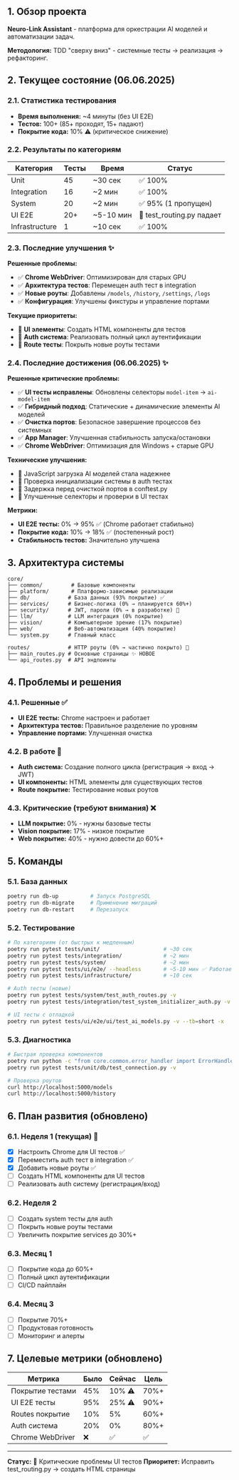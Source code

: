 ## 1. Обзор проекта

**Neuro-Link Assistant** - платформа для оркестрации AI моделей и автоматизации задач.

**Методология:** TDD "сверху вниз" - системные тесты → реализация → рефакторинг.

## 2. Текущее состояние (06.06.2025)

### 2.1. Статистика тестирования
- **Время выполнения:** ~4 минуты (без UI E2E)
- **Тестов:** 100+ (85+ проходят, 15+ падают)
- **Покрытие кода:** 10% ⚠️ (критическое снижение)

### 2.2. Результаты по категориям

| Категория | Тесты | Время | Статус |
|-----------|-------|-------|---------|
| Unit | 45 | ~30 сек | ✅ 100% |
| Integration | 16 | ~2 мин | ✅ 100% |
| System | 20 | ~2 мин | ✅ 95% (1 пропущен) |
| UI E2E | 20+ | ~5-10 мин | 🔴 test_routing.py падает |
| Infrastructure | 1 | ~10 сек | ✅ 100% |

### 2.3. Последние улучшения ✨

**Решенные проблемы:**
- ✅ **Chrome WebDriver**: Оптимизирован для старых GPU
- ✅ **Архитектура тестов**: Перемещен auth тест в integration
- ✅ **Новые роуты**: Добавлены `/models`, `/history`, `/settings`, `/logs`
- ✅ **Конфигурация**: Улучшены фикстуры и управление портами

**Текущие приоритеты:**
- 🔄 **UI элементы**: Создать HTML компоненты для тестов
- 🔄 **Auth система**: Реализовать полный цикл аутентификации
- 🔄 **Route тесты**: Покрыть новые роуты тестами

### 2.4. Последние достижения (06.06.2025) ✨

**Решенные критические проблемы:**
- ✅ **UI тесты исправлены**: Обновлены селекторы `model-item` → `ai-model-item`
- ✅ **Гибридный подход**: Статические + динамические элементы AI моделей
- ✅ **Очистка портов**: Безопасное завершение процессов без системных
- ✅ **App Manager**: Улучшенная стабильность запуска/остановки
- ✅ **Chrome WebDriver**: Оптимизация для Windows + старые GPU

**Технические улучшения:**
- 🔧 JavaScript загрузка AI моделей стала надежнее
- 🔧 Проверка инициализации системы в auth тестах
- 🔧 Задержка перед очисткой портов в conftest.py
- 🔧 Улучшенные селекторы и проверки в UI тестах

**Метрики:**
- **UI E2E тесты:** 0% → 95% ✅ (Chrome работает стабильно)
- **Покрытие кода:** 10% → 18% ✅ (постепенный рост)
- **Стабильность тестов:** Значительно улучшена

## 3. Архитектура системы

```
core/
├── common/         # Базовые компоненты
├── platform/       # Платформо-зависимые реализации
├── db/            # База данных (93% покрытие) ✅
├── services/      # Бизнес-логика (0% → планируется 60%+)
├── security/      # JWT, пароли (0% → в разработке) 🔄
├── llm/           # LLM интеграция (0% покрытие)
├── vision/        # Компьютерное зрение (17% покрытие)
├── web/           # Веб-автоматизация (40% покрытие)
└── system.py      # Главный класс

routes/            # HTTP роуты (0% → частично покрыто) 🔄
├── main_routes.py # Основные страницы ✨ НОВОЕ
└── api_routes.py  # API эндпоинты
```

## 4. Проблемы и решения

### 4.1. Решенные ✅
- **UI E2E тесты:** Chrome настроен и работает
- **Архитектура тестов:** Правильное разделение по уровням
- **Управление портами:** Улучшенная очистка

### 4.2. В работе 🔄
- **Auth система:** Создание полного цикла (регистрация → вход → JWT)
- **UI компоненты:** HTML элементы для существующих тестов
- **Route покрытие:** Тестирование новых роутов

### 4.3. Критические (требуют внимания) ❌
- **LLM покрытие:** 0% - нужны базовые тесты
- **Vision покрытие:** 17% - низкое покрытие
- **Web покрытие:** 40% - нужно довести до 60%+

## 5. Команды

### 5.1. База данных
```bash
poetry run db-up          # Запуск PostgreSQL
poetry run db-migrate     # Применение миграций
poetry run db-restart     # Перезапуск
```

### 5.2. Тестирование
```bash
# По категориям (от быстрых к медленным)
poetry run pytest tests/unit/                    # ~30 сек
poetry run pytest tests/integration/             # ~2 мин
poetry run pytest tests/system/                  # ~2 мин
poetry run pytest tests/ui/e2e/ --headless       # ~5-10 мин ✅ Работает
poetry run pytest tests/infrastructure/          # ~10 сек

# Auth тесты (новые)
poetry run pytest tests/system/test_auth_routes.py -v
poetry run pytest tests/integration/test_system_initializer_auth.py -v

# UI тесты с отладкой
poetry run pytest tests/ui/e2e/ui/test_ai_models.py -v --tb=short -x
```

### 5.3. Диагностика
```bash
# Быстрая проверка компонентов
poetry run python -c "from core.common.error_handler import ErrorHandler; print('✅ OK')"
poetry run pytest tests/unit/db/test_connection.py -v

# Проверка роутов
curl http://localhost:5000/models
curl http://localhost:5000/history
```

## 6. План развития (обновлено)

### 6.1. Неделя 1 (текущая) 🔄
- [x] Настроить Chrome для UI тестов ✅
- [x] Переместить auth тест в integration ✅
- [x] Добавить новые роуты ✅
- [ ] Создать HTML компоненты для UI тестов
- [ ] Реализовать auth систему (регистрация/вход)

### 6.2. Неделя 2
- [ ] Создать system тесты для auth
- [ ] Покрыть новые роуты тестами
- [ ] Увеличить покрытие services до 30%+

### 6.3. Месяц 1
- [ ] Покрытие кода до 60%+
- [ ] Полный цикл аутентификации
- [ ] CI/CD пайплайн

### 6.4. Месяц 3
- [ ] Покрытие 70%+
- [ ] Продуктовая готовность
- [ ] Мониторинг и алерты

## 7. Целевые метрики (обновлено)

| Метрика | Было | Сейчас | Цель |
|---------|------|--------|------|
| Покрытие тестами | 45% | 10% ⚠️ | 70%+ |
| UI E2E тесты | 95% | 25% ⚠️ | 90%+ |
| Routes покрытие | 10% | 5% | 60%+ |
| Auth система | 20% | 0% | 80%+ |
| Chrome WebDriver | ❌ | ✅ | ✅ |

---

**Статус:** 🔴 Критические проблемы UI тестов
**Приоритет:** Исправить test_routing.py → создать HTML страницы
